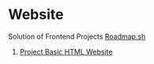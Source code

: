 # Website

Solution of Frontend Projects
[Roadmap.sh](https://roadmap.sh/)

1. [Project Basic HTML Website]()